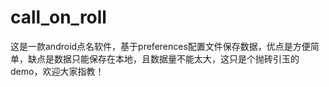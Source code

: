 # call_on_roll
这是一款android点名软件，基于preferences配置文件保存数据，优点是方便简单，缺点是数据只能保存在本地，且数据量不能太大，这只是个抛砖引玉的demo，欢迎大家指教！
